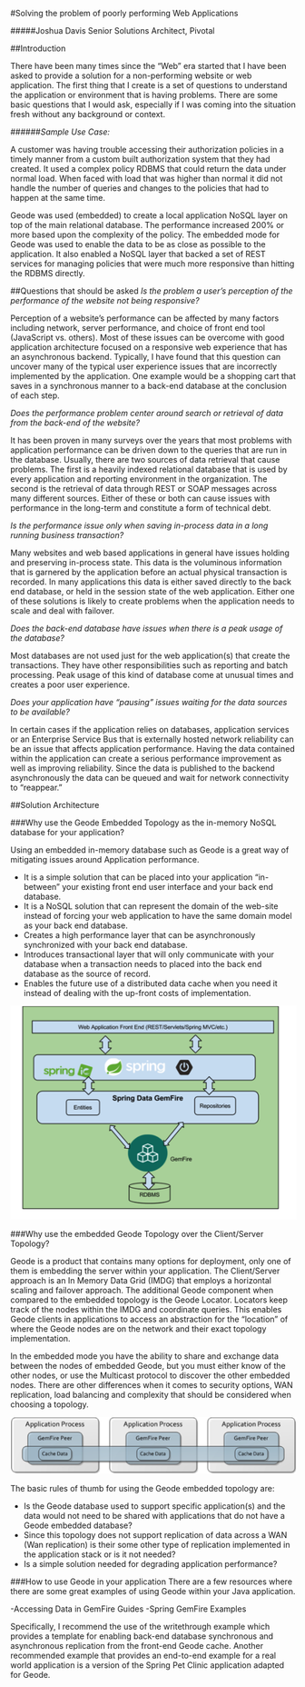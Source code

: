 #Solving the problem of poorly performing Web Applications

#####Joshua Davis Senior Solutions Architect, Pivotal

##Introduction

There have been many times since the “Web” era started that I have been asked to provide a solution for a non-performing website or web application.  The first thing that I create is a set of questions to understand the application or environment that is having problems.  There are some basic questions that I would ask, especially if I was coming into the situation fresh without any background or context.

######<i>Sample Use Case:</i>

A customer was having trouble accessing their authorization policies in a timely manner from a custom built authorization system that they had created.  It used a complex policy RDBMS that could return the data under normal load.  When faced with load that was higher than normal it did not handle the number of queries and changes to the policies that had to happen at the same time.

Geode was used (embedded) to create a local application NoSQL layer on top of the main relational database.  The performance increased 200% or more based upon the complexity of the policy.  The embedded mode for Geode was used to enable the data to be as close as possible to the application.  It also enabled a NoSQL layer that backed a set of REST services for managing policies that were much more responsive than hitting the RDBMS directly.

##Questions that should be asked
<i>Is the problem a user’s perception of the performance of the website not being responsive?</i>

Perception of a website’s performance can be affected by many factors including network, server performance, and choice of front end tool (JavaScript vs. others).  Most of these issues can be overcome with good application architecture focused on a responsive web experience that has an asynchronous backend.  Typically, I have found that this question can uncover many of the typical user experience issues that are incorrectly implemented by the application.  One example would be a shopping cart that saves in a synchronous manner to a back-end database at the conclusion of each step.

<i>Does the performance problem center around search or retrieval of data from the back-end of the website?</i>

It has been proven in many surveys over the years that most problems with application performance can be driven down to the queries that are run in the database.  Usually, there are two sources of data retrieval that cause problems.  The first is a heavily indexed relational database that is used by every application and reporting environment in the organization.  The second is the retrieval of data through REST or SOAP messages across many different sources.  Either of these or both can cause issues with performance in the long-term and constitute a form of technical debt.

<i>Is the performance issue only when saving in-process data in a long running business transaction?</i>

Many websites and web based applications in general have issues holding and preserving in-process state.  This data is the voluminous information that is garnered by the application before an actual physical transaction is recorded.  In many applications this data is either saved directly to the back end database, or held in the session state of the web application.  Either one of these solutions is likely to create problems when the application needs to scale and deal with failover.

<i>Does the back-end database have issues when there is a peak usage of the database?</i>

Most databases are not used just for the web application(s) that create the transactions.  They have other responsibilities such as reporting and batch processing.  Peak usage of this kind of database come at unusual times and creates a poor user experience.

<i>Does your application have “pausing” issues waiting for the data sources to be available?</i>

In certain cases if the application relies on databases, application services or an Enterprise Service Bus that is externally hosted network reliability can be an issue that affects application performance.  Having the data contained within the application can create a serious performance improvement as well as improving reliability.  Since the data is published to the backend asynchronously the data can be queued and wait for network connectivity to “reappear.”

##Solution Architecture

###Why use the Geode Embedded Topology as the in-memory NoSQL database for your application?

Using an embedded in-memory database such as Geode is a great way of mitigating issues around Application performance.



<ul>
<li>It is a simple solution that can be placed into your application “in-between” your existing front end user interface and your back end database.</li>

<li>It is a NoSQL solution that can represent the domain of the web-site instead of forcing your web application to have the same domain model as your back end database.</li>

<li>Creates a high performance layer that can be asynchronously synchronized with your back end database.</li>

<li>Introduces transactional layer that will only communicate with your database when a transaction needs to placed into the back end database as the source of record.</li>

<li>Enables the future use of a distributed data cache when you need it instead of dealing with the up-front costs of implementation. </li>
</ul>

![Architecture](images/embedded1.png)

###Why use the embedded Geode Topology over the Client/Server Topology?

Geode is a product that contains many options for deployment, only one of them is embedding the server within your application.  The Client/Server approach is an In Memory Data Grid (IMDG) that employs a horizontal scaling and failover approach. The additional Geode component when compared to the embedded topology is the Geode Locator.  Locators keep track of the nodes within the IMDG and coordinate queries.  This enables Geode clients in applications to access an abstraction for the “location” of where the Geode nodes are on the network and their exact topology implementation.

In the embedded mode you have the ability to share and exchange data between the nodes of embedded Geode, but you must either know of the other nodes, or use the Multicast protocol to discover the other embedded nodes.  There are other differences when it comes to security options, WAN replication, load balancing and complexity that should be considered when choosing a topology.  

![Embedded](images/embedded2.png)

The basic rules of thumb for using the Geode embedded topology are:
<ul>
<li>Is the Geode database used to support specific application(s) and the data  would not need to be shared with applications that do not have a Geode embedded database?</li>

<li>Since this topology does not support replication of data across a WAN (Wan replication) is their some other type of replication implemented in the application stack or is it not needed? </li>

<li>Is a simple solution needed for degrading application performance?</li>
</ul>

###How to use Geode in your application
There are a few resources where there are some great examples of using Geode within your Java application.
  
-Accessing Data in GemFire Guides
-Spring GemFire Examples

Specifically, I recommend the use of the writethrough example which provides a template for enabling back-end database synchronous and asynchronous replication from the front-end Geode cache.  Another recommended example that provides an end-to-end example for a real world application is a version of the Spring Pet Clinic application adapted for Geode.  

